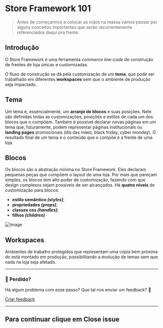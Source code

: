 # Store Framework 101

>Antes de começarmos a colocar as mãos na massa vamos passar por alguns conceitos importantes que serão recorrentemente referenciados daqui pra frente.

## Introdução

O Store Framework é uma ferramenta *commerce low-code* de construção de frentes de loja únicas e customizadas.

O fluxo de construção se dá pela customização de um **tema**, que pode ser trabalhado em diferentes **workspaces** sem que o ambiente de produção seja impactado. 

## Tema 

Um tema é, essencialmente, um **arranjo de blocos** e suas posições. Nele são definidas todas as customizações, posições e estilos de cada um dos blocos que o compõem. Também é possível declarar novas páginas em um tema que, futuramente, podem representar páginas institucionais ou **landing pages** promocionais (dia das mães, black friday, cyber monday). O resultado final de um tema e o conteúdo que o compõe é a frente de uma loja.

## Blocos

Os blocos são a abstração mínima no Store Framework. Eles declaram pequenas peças que compõem o layout de uma loja. Por mais que pareçam simples, os blocos tem alto poder de customização, fazendo com que design complexos sejam possíveis de ser alcançados. Há **quatro níveis** de customização para blocos: 
- **estilo semântico *(styles)***;
- **propriedades *(props)***;
- **classes css *(handles)***;
- **filhos *(children)***  

![image](https://user-images.githubusercontent.com/18701182/68428069-266cca80-018a-11ea-958b-818d392583a8.png)

## Workspaces

Ambientes de trabalho protegidos que representam uma cópia bem próxima do está montado em produção, possibilitando a evolução de temas sem que nada na loja seja afetado. 

---

### :no_entry_sign: Perdido? 

Há algum problema com esse passo? Que tal nos enviar um feedback? :pray:

[Criar feedback](https://docs.google.com/forms/d/e/1FAIpQLSeaWrm0Hogm-txm5Ww6mUa68eDuE3WnpFjUSVJ3Wi3dnmCb7A/viewform?usp=pp_url&entry.1784529524=Store+Framework+101) 

----

## Para continuar clique em **Close issue**